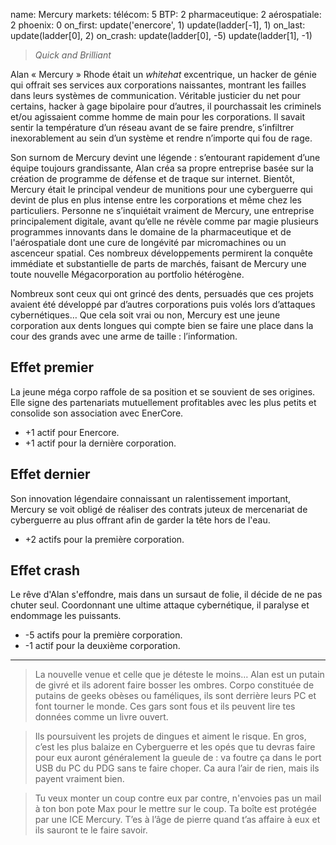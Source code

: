 name: Mercury
markets:
    télécom: 5
    BTP: 2
    pharmaceutique: 2
    aérospatiale: 2
phoenix: 0
on_first:
    update('enercore', 1)
    update(ladder[-1], 1)
on_last:
    update(ladder[0], 2)
on_crash:
    update(ladder[0], -5)
    update(ladder[1], -1)

> *Quick and Brilliant*

Alan « Mercury » Rhode était un *whitehat* excentrique, un hacker de génie qui offrait ses services aux corporations naissantes, montrant les failles dans leurs systèmes de communication. Véritable justicier du net pour certains, hacker à gage bipolaire pour d’autres, il pourchassait les criminels et/ou agissaient comme homme de main pour les corporations. Il savait sentir la température d’un réseau avant de se faire prendre, s’infiltrer inexorablement au sein d’un système et rendre n’importe qui fou de rage. 


Son surnom de Mercury devint une légende : s’entourant rapidement d’une équipe toujours grandissante, Alan créa sa propre entreprise basée sur la création de programme de défense et de traque sur internet. Bientôt, Mercury était le principal vendeur de munitions pour une cyberguerre qui devint de plus en plus intense entre les corporations et même chez les particuliers. Personne ne s’inquiétait vraiment de Mercury, une entreprise principalement digitale, avant qu’elle ne révèle comme par magie plusieurs programmes innovants dans le domaine de la pharmaceutique et de l'aérospatiale dont une cure de longévité par micromachines ou un ascenceur spatial. Ces nombreux développements permirent la conquête immédiate et substantielle de parts de marchés, faisant de Mercury une toute nouvelle Mégacorporation au portfolio hétérogène. 


Nombreux sont ceux qui ont grincé des dents, persuadés que ces projets avaient été développé par d’autres corporations puis volés lors d’attaques cybernétiques… Que cela soit vrai ou non, Mercury est une jeune corporation aux dents longues qui compte bien se faire une place dans la cour des grands avec une arme de taille : l’information. 

## Effet premier
La jeune méga corpo raffole de sa position et se souvient de ses origines. Elle signe des partenariats mutuellement profitables avec les plus petits et consolide son association avec EnerCore.

* +1 actif pour Enercore.
* +1 actif pour la dernière corporation.

## Effet dernier
Son innovation légendaire connaissant un ralentissement important, Mercury se voit obligé de réaliser des contrats juteux de mercenariat de cyberguerre au plus offrant afin de garder la tête hors de l'eau.

* +2 actifs pour la première corporation.

## Effet crash
Le rêve d'Alan s'effondre, mais dans un sursaut de folie, il décide de ne pas chuter seul. Coordonnant une ultime attaque cybernétique, il paralyse et endommage les puissants.

* -5 actifs pour la première corporation.
* -1 actif pour la deuxième corporation.

---

>La nouvelle venue et celle que je déteste le moins…  Alan est un putain de givré et ils adorent faire bosser les ombres. Corpo constituée de putains de geeks obèses ou faméliques, ils sont derrière leurs PC et font tourner le monde. Ces gars sont fous et ils peuvent lire tes données comme un livre ouvert. 

>Ils poursuivent les projets de dingues et aiment le risque. En gros, c’est les plus balaize en Cyberguerre et les opés que tu devras faire pour eux auront généralement la gueule de : va foutre ça dans le port USB du PC du PDG sans te faire choper. Ca aura l’air de rien, mais ils payent vraiment bien. 

>Tu veux monter un coup contre eux par contre, n'envoies pas un mail à ton bon pote Max pour le mettre sur le coup. Ta boîte est protégée par une ICE Mercury. T’es à l’âge de pierre quand t’as affaire à eux et ils sauront te le faire savoir.
